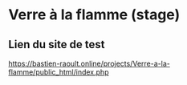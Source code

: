 # Verre à la flamme (stage)

## Lien du site de test
https://bastien-raoult.online/projects/Verre-a-la-flamme/public_html/index.php
